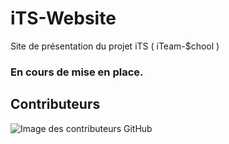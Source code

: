 # iTS-Website

Site de présentation du projet iTS ( iTeam-$chool )


### En cours de mise en place. 

## Contributeurs
![Image des contributeurs GitHub](https://contrib.rocks/image?repo=iTeam-S/iTS-Website)
